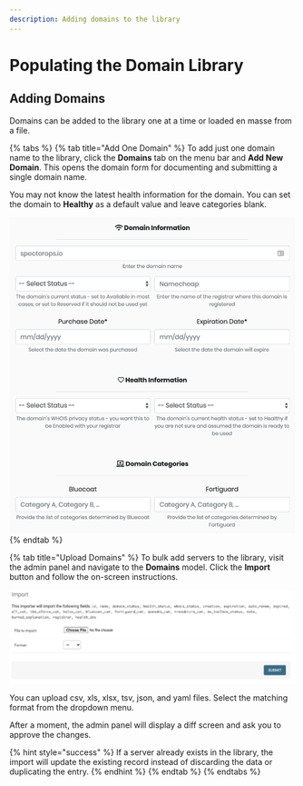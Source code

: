 ```yaml
---
description: Adding domains to the library
---
```


# Populating the Domain Library

## Adding Domains

Domains can be added to the library one at a time or loaded en masse from a file.

{% tabs %}
{% tab title="Add One Domain" %}
To add just one domain name to the library, click the **Domains** tab on the menu bar and **Add New Domain**. This opens the domain form for documenting and submitting a single domain name.

You may not know the latest health information for the domain. You can set the domain to **Healthy** as a default value and leave categories blank.

![New Domain Form](../../../.gitbook/assets/new_individual_domain.png)
{% endtab %}

{% tab title="Upload Domains" %}
To bulk add servers to the library, visit the admin panel and navigate to the **Domains** model.  Click the **Import** button and follow the on-screen instructions.

![Domain Import](../../../.gitbook/assets/image%20%2813%29.png)

You can upload csv, xls, xlsx, tsv, json, and yaml files. Select the matching format from the dropdown menu.

After a moment, the admin panel will display a diff screen and ask you to approve the changes.

{% hint style="success" %}
If a server already exists in the library, the import will update the existing record instead of discarding the data or duplicating the entry.
{% endhint %}
{% endtab %}
{% endtabs %}



